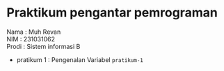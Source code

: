 # Praktikum pengantar pemrograman

<div> Nama  : Muh Revan </div>
<div> NIM   : 231031062 </div>
<div> Prodi : Sistem informasi B </div>

* pratikum 1 : Pengenalan Variabel `pratikum-1`
